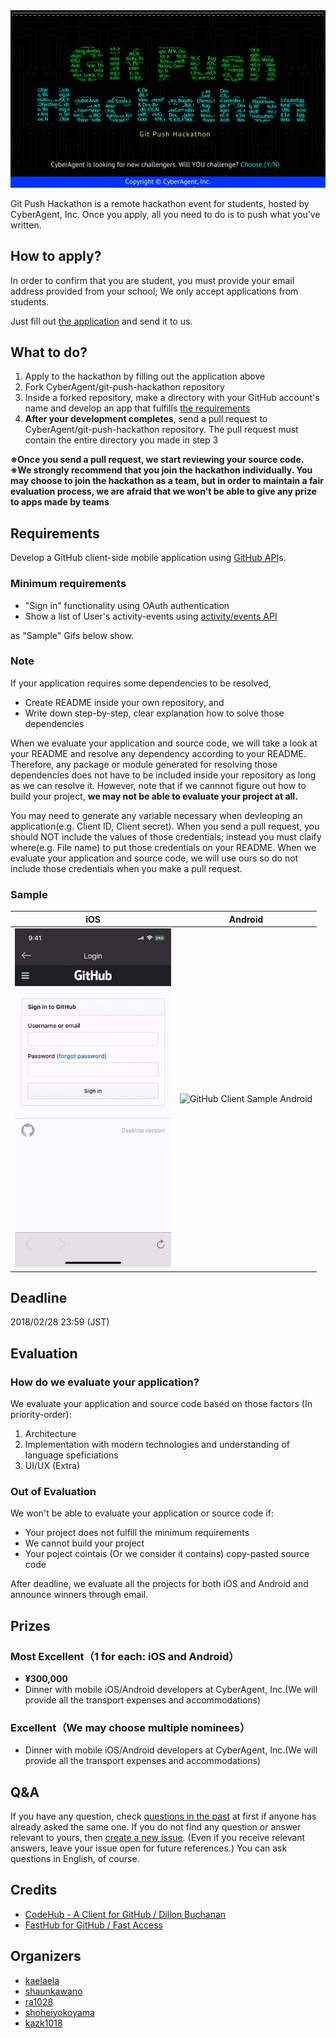 <img src="./assets/GPH.png" alt="main image">

Git Push Hackathon is a remote hackathon event for students, hosted by CyberAgent, Inc. Once you apply, all you need to do is to push what you’ve written.

## How to apply?

In order to confirm that you are student, you must provide your email address provided from your school; We only accept applications from students.

Just fill out [the application](https://docs.google.com/forms/d/e/1FAIpQLSePYirFzO3yPYaCTm6BHum9rB_jpEhGe9fX5hVjhMdwilgCUg/viewform) and send it to us.

## What to do?

1. Apply to the hackathon by filling out the application above
2. Fork CyberAgent/git-push-hackathon repository
3. Inside a forked repository, make a directory with your GitHub account's name and develop an app that fulfills [the requirements](#requirements)
4. **After your development completes**, send a pull request to CyberAgent/git-push-hackathon repository. The pull request must contain the entire directory you made in step 3

**※Once you send a pull request, we start reviewing your source code.**  
**※We strongly recommend that you join the hackathon individually. You may choose to join the hackathon as a team, but in order to maintain a fair evaluation process, we are afraid that we won't be able to give any prize to apps made by teams**

## Requirements

Develop a GitHub client-side mobile application using [GitHub API](https://developer.github.com/v3/)s.

### Minimum requirements

- "Sign in" functionality using OAuth authentication
- Show a list of User's activity-events using [activity/events API](https://developer.github.com/v3/activity/events/)

as "Sample" Gifs below show.

### Note

If your application requires some dependencies to be resolved, 

- Create README inside your own repository, and
- Write down step-by-step, clear explanation how to solve those dependencies

When we evaluate your application and source code, we will take a look at your README and resolve any dependency according to your README. Therefore, any package or module generated for resolving those dependencies does not have to be included inside your repository as long as we can resolve it. However, note that if we cannnot figure out how to build your project, **we may not be able to evaluate your project at all.**

You may need to generate any variable necessary when devleoping an application(e.g. Client ID, Client secret). When you send a pull request, you should NOT include the values of those credentials; instead you must claify where(e.g. File name) to put those credentials on your README. When we evaluate your application and source code, we will use ours so do not include those credentials when you make a pull request.

### Sample

|iOS|Android|
|:---:|:---:|
|<img src="./assets/sample_ios.gif" alt="GitHub Client Sample iOS" width="250">|<img src="./assets/sample_android.gif" alt="GitHub Client Sample Android" width="250">|

## Deadline

2018/02/28 23:59 (JST)

## Evaluation

### How do we evaluate your application?

We evaluate your application and source code based on those factors (In priority-order):

1. Architecture
2. Implementation with modern technologies and understanding of language speficiations
3. UI/UX (Extra)

### Out of Evaluation

We won't be able to evaluate your application or source code if:

- Your project does not fulfill the minimum requirements
- We cannot build your project
- Your poject cointais (Or we consider it contains) copy-pasted source code

After deadline, we evaluate all the projects for both iOS and Android and announce winners through email.

## Prizes

### Most Excellent（1 for each: iOS and Android）

- **¥300,000**
- Dinner with mobile iOS/Android developers at CyberAgent, Inc.(We will provide all the transport expenses and accommodations)

### Excellent（We may choose multiple nominees）

- Dinner with mobile iOS/Android developers at CyberAgent, Inc.(We will provide all the transport expenses and accommodations)

## Q&A

If you have any question, check [questions in the past](https://github.com/CyberAgent/git-push-hackathon/issues?q=is%3Aissue+is%3Aopen+label%3AQuestion) at first if anyone has already asked the same one. If you do not find any question or answer relevant to yours, then [create a new issue](https://github.com/CyberAgent/git-push-hackathon/issues/new). (Even if you receive relevant answers, leave your issue open for future references.) You can ask questions in English, of course.

## Credits
- [CodeHub - A Client for GitHub / Dillon Buchanan](https://itunes.apple.com/jp/app/codehub-a-client-for-github/id707173885?mt=8)
- [FastHub for GitHub / Fast Access](https://play.google.com/store/apps/details?id=com.fastaccess.github)

## Organizers

- [kaelaela](https://github.com/kaelaela)
- [shaunkawano](https://github.com/shaunkawano)
- [ra1028](https://github.com/ra1028)
- [shoheiyokoyama](https://github.com/shoheiyokoyama)
- [kazk1018](https://github.com/kazk1018)
